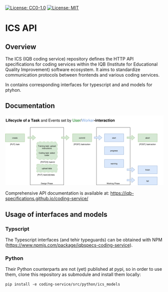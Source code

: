 [![License: CC0-1.0](https://img.shields.io/badge/License-CC0_1.0-lightgrey.svg)](http://creativecommons.org/publicdomain/zero/1.0/)
[![License: MIT](https://img.shields.io/badge/License-MIT-yellow.svg)](https://opensource.org/licenses/MIT)

# ICS API

## Overview

The ICS (IQB coding service) repository defines the HTTP API specifications for coding services within the IQB (Institute for Educational Quality Improvement) software ecosystem. It aims to standardize communication protocols between frontends and various coding services.

In contains corresponding interfaces for typescript and and models for ptyhon.

## Documentation

![taskflow](https://raw.githubusercontent.com/iqb-specifications/coding-service/refs/heads/main/taskflow.svg)

Comprehensive API documentation is available at: https://iqb-specifications.github.io/coding-service/

## Usage of interfaces and models

### Typscript
The Typescript interfaces (and tehir typeguards) can be obtained with NPM (https://www.npmjs.com/package/iqbspecs-coding-service).

### Python
Their Python counterparts are not (yet) published at pypi, so in order to use them, clone this repository as submodule and install them locally:
```
pip install -e coding-service/src/python/ics_models
```
